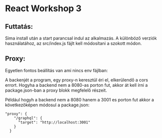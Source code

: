 # React Workshop 3

## Futtatás:

Sima install után a start parancsal indul az alkalmazás.
A különböző verziók használatához, az src/index.js fájlt kell módosítani a szokott módon.

## Proxy:

Egyetlen fontos beállítás van ami nincs env fájlban:

A backenjét a program, egy proxy-n keresztül éri el, elkerülendő a cors errort. Hogyha a backend nem a 8080-as porton fut, akkor át kell írni a package.json-ban a proxy blokk megfelelő részeit.

Például hogyh a backend nem a 8080 hanem a 3001 es porton fut akkor a következőképen módosul a package.json:

```
"proxy": {
    "/graphql": {
      "target": "http://localhost:3001"
    }
  }
```
